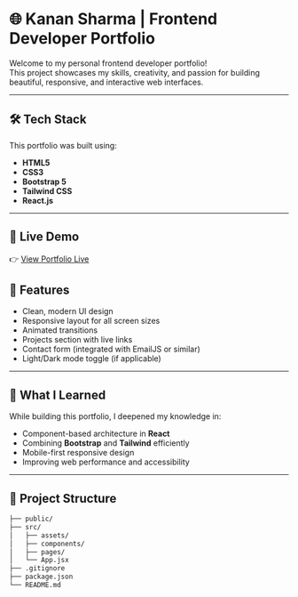 # 🌐 Kanan Sharma | Frontend Developer Portfolio

Welcome to my personal frontend developer portfolio!  
This project showcases my skills, creativity, and passion for building beautiful, responsive, and interactive web interfaces.

---

## 🛠️ Tech Stack

This portfolio was built using:

- **HTML5**
- **CSS3**
- **Bootstrap 5**
- **Tailwind CSS**
- **React.js**

---

## 🚀 Live Demo

👉 [View Portfolio Live]([https://your-live-portfolio-link.com](https://portfolio-wheat-seven-96.vercel.app/))

## 📁 Features

- Clean, modern UI design
- Responsive layout for all screen sizes
- Animated transitions
- Projects section with live links
- Contact form (integrated with EmailJS or similar)
- Light/Dark mode toggle (if applicable)

---

## 🧠 What I Learned

While building this portfolio, I deepened my knowledge in:

- Component-based architecture in **React**
- Combining **Bootstrap** and **Tailwind** efficiently
- Mobile-first responsive design
- Improving web performance and accessibility

---

## 📂 Project Structure

```bash
├── public/
├── src/
│   ├── assets/
│   ├── components/
│   ├── pages/
│   └── App.jsx
├── .gitignore
├── package.json
└── README.md

